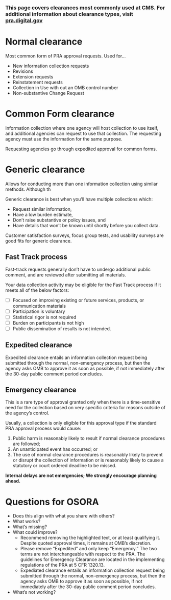 ### This page covers clearances most commonly used at CMS. For additional information about clearance types, visit [pra.digital.gov](https://pra.digital.gov/clearance-types/)

# Normal clearance

Most common form of PRA approval requests. Used for...

- New information collection requests
- Revisions
- Extension requests
- Reinstatement requests
- Collection in Use with out an OMB control number
- Non-substantive Change Request

# Common Form clearance

Information collection where one agency will host collection to use itself, and additional agencies can request to use that collection. The requesting agency must use the information for the same purpose.

Requesting agencies go through expedited approval for common forms.



# Generic clearance

Allows for conducting more than one information collection using similar methods. Although th

Generic clearance is best when you’ll have multiple collections which:

- Request similar information,
- Have a low burden estimate,
- Don’t raise substantive or policy issues, and
- Have details that won’t be known until shortly before you collect data.

Customer satisfaction surveys, focus group tests, and usability surveys are good fits for generic clearance.

## Fast Track process

Fast-track requests generally don’t have to undergo additional public comment, and are reviewed after submitting all materials.

Your data collection activity may be eligible for the Fast Track process if it meets all of the below factors:

- [ ] Focused on improving existing or future services, products, or communication materials
- [ ] Participation is voluntary
- [ ] Statistical rigor is not required
- [ ] Burden on participants is not high
- [ ] Public dissemination of results is not intended.

## Expedited clearance

Expedited clearance entails an information collection request being submitted through the normal, non-emergency process, but then the agency asks OMB to approve it as soon as possible, if not immediately after the 30-day public comment period concludes. 

## Emergency clearance

This is a rare type of approval granted only when there is a time-sensitive need for the collection based on very specific criteria for reasons outside of the agency’s control. 

Usually, a collection is only eligible for this approval type if the standard PRA approval process would cause:

1.  Public harm is reasonably likely to result if normal clearance procedures are followed;
2. An unanticipated event has occurred; or
3. The use of normal clearance procedures is reasonably likely to prevent or disrupt the collection of information or is reasonably likely to cause a statutory or court ordered deadline to be missed.



**Internal delays are not emergencies; We strongly encourage planning ahead.**



# Questions for OSORA

- Does this align with what you share with others?
- What works?
- What’s missing?
- What could improve?
  - Recommend removing the highlighted text, or at least qualifying it.  Despite quoted approval times, it remains at OMB’s discretion. 
  - Please remove “Expedited” and only keep “Emergency.”  The two terms are not interchangeable with respect to the PRA.  The guidelines for Emergency Clearance are located in the implementing regulations of the PRA at 5 CFR 1320.13.
  - Expediated clearance entails an information collection request being submitted through the normal, non-emergency process, but then the agency asks OMB to approve it as soon as possible, if not immediately after the 30-day public comment period concludes. 
- What’s not working?

